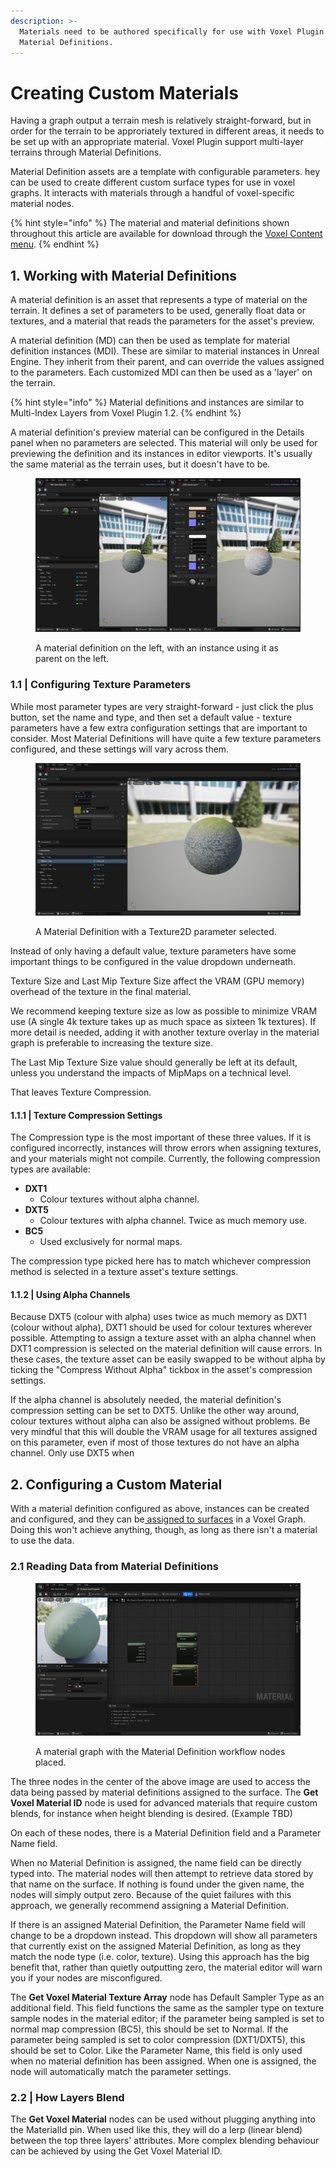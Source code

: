 ```yaml
---
description: >-
  Materials need to be authored specifically for use with Voxel Plugin using
  Material Definitions.
---
```


# Creating Custom Materials

Having a graph output a terrain mesh is relatively straight-forward, but in order for the terrain to be approriately textured in different areas, it needs to be set up with an appropriate material. Voxel Plugin support multi-layer terrains through Material Definitions.

Material Definition assets are a template with configurable parameters. hey can be used to create different custom surface types for use in voxel graphs. It interacts with materials through a handful of voxel-specific material nodes.

{% hint style="info" %}
The material and material definitions shown throughout this article are available for download through the [Voxel Content menu](../../../getting-started/installing-voxel-content.md).&#x20;
{% endhint %}

## 1. Working with Material Definitions

A material definition is an asset that represents a type of material on the terrain. It defines a set of parameters to be used, generally float data or textures, and a material that reads the parameters for the asset's preview.

A material definition (MD) can then be used as template for material definition instances (MDI). These are similar to material instances in Unreal Engine. They inherit from their parent, and can override the values assigned to the parameters. Each customized MDI can then be used as a 'layer' on the terrain.

{% hint style="info" %}
Material definitions and instances are similar to Multi-Index Layers from Voxel Plugin 1.2.
{% endhint %}

A material definition's preview material can be configured in the Details panel when no parameters are selected. This material will only be used for previewing the definition and its instances in editor viewports. It's usually the same material as the terrain uses, but it doesn't have to be. &#x20;

<figure><img src="../../../.gitbook/assets/image (3) (1).png" alt=""><figcaption><p>A material definition on the left, with an instance using it as parent on the left.</p></figcaption></figure>

### &#x20;  1.1 | Configuring Texture Parameters

While most parameter types are very straight-forward - just click the plus button, set the name and type, and then set a default value - texture parameters have a few extra configuration settings that are important to consider. Most Material Definitions will have quite a few texture parameters configured, and these settings will vary across them.

<figure><img src="../../../.gitbook/assets/image (4) (1).png" alt=""><figcaption><p>A Material Definition with a Texture2D parameter selected.</p></figcaption></figure>

Instead of only having a default value, texture parameters have some important things to be configured in the value dropdown underneath.

Texture Size and Last Mip Texture Size affect the VRAM (GPU memory) overhead of the texture in the final material.&#x20;

We recommend keeping texture size as low as possible to minimize VRAM use (A single 4k texture takes up as much space as sixteen 1k textures). If more detail is needed, adding it with another texture overlay in the material graph is preferable to increasing the texture size.

The Last Mip Texture Size value should generally be left at its default, unless you understand the impacts of MipMaps on a technical level.&#x20;

That leaves Texture Compression.

#### &#x20;     1.1.1 | Texture Compression Settings

The Compression type is the most important of these three values. If it is configured incorrectly, instances will throw errors when assigning textures, and your materials might not compile. Currently, the following compression types are available:

* **DXT1**
  * Colour textures without alpha channel.
* **DXT5**
  * Colour textures with alpha channel. Twice as much memory use.
* **BC5**
  * Used exclusively for normal maps.

The compression type picked here has to match whichever compression method is selected in a texture asset's texture settings.&#x20;

#### &#x20;     1.1.2 | Using Alpha Channels

Because DXT5 (colour with alpha) uses twice as much memory as DXT1 (colour without alpha), DXT1 should be used for colour textures wherever possible. Attempting to assign a texture asset with an alpha channel when DXT1 compression is selected on the material definition will cause errors. In these cases, the texture asset can be easily swapped to be without alpha by ticking the "Compress Without Alpha" tickbox in the asset's compression settings.

If the alpha channel is absolutely needed, the material definition's compression setting can be set to DXT5. Unlike the other way around, colour textures without alpha can also be assigned without problems. Be very mindful that this will double the VRAM usage for all textures assigned on this parameter, even if most of those textures do not have an alpha channel. Only use DXT5 when &#x20;

## 2. Configuring a Custom Material

With a material definition configured as above, instances can be created and configured, and they can be[ assigned to surfaces](applying-materials-to-a-surface.md) in a Voxel Graph. Doing this won't achieve anything, though, as long as there isn't a material to use the data.

### &#x20;  2.1 Reading Data from Material Definitions

<figure><img src="../../../.gitbook/assets/image (5) (1).png" alt=""><figcaption><p>A material graph with the Material Definition workflow nodes placed. </p></figcaption></figure>

The three nodes in the center of the above image are used to access the data being passed by material definitions assigned to the surface. The **Get Voxel Material ID** node is used for advanced materials that require custom blends, for instance when height blending is desired. (Example TBD)

On each of these nodes, there is a Material Definition field and a Parameter Name field.&#x20;

When no Material Definition is assigned, the name field can be directly typed into. The material nodes will then attempt to retrieve data stored by that name on the surface. If nothing is found under the given name, the nodes will simply output zero. Because of the quiet failures with this approach, we generally recommend assigning a Material Definition.

If there is an assigned Material Definition, the Parameter Name field will change to be a dropdown instead. This dropdown will show all parameters that currently exist on the assigned Material Definition, as long as they match the node type (i.e. color, texture). Using this approach has the big benefit that, rather than quietly outputting zero, the material editor will warn you if your nodes are misconfigured.

The **Get Voxel Material Texture Array** node has Default Sampler Type as an additional field. This field functions the same as the sampler type on texture sample nodes in the material editor; if the parameter being sampled is set to normal map compression (BC5), this should be set to Normal. If the parameter being sampled is set to color compression (DXT1/DXT5), this should be set to Color. Like the Parameter Name, this field is only used when no material definition has been assigned. When one is assigned, the node will automatically match the parameter settings.&#x20;

### &#x20;  2.2 | How Layers Blend

The **Get Voxel Material** nodes can be used without plugging anything into the MaterialId pin. When used like this, they will do a lerp (linear blend) between the top three layers' attributes. More complex blending behaviour can be achieved by using the Get Voxel Material ID.&#x20;



